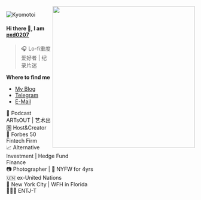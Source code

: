<img align="right" src="https://cdn.jsdelivr.net/gh/Kyomotoi/Kyomotoi/LunaSakurakouji.png" width='380px'>

![Kyomotoi](https://count.getloli.com/get/@:evilcos?theme=rule34)

#### Hi there 👋, I am [pxd0207](1)

> 🎧 Lo-fi重度爱好者 | 纪录片迷


**Where to find me**

- [My Blog](1)
- [Telegram](1)
- [E-Mail](1)

🎤 Podcast ARTsOUT | 艺术出圈 Host&Creator</br>
💼 Forbes 50 Fintech Firm</br>
📈 Alternative Investment | Hedge Fund</br>
Finance</br>
📷 Photographer | 📸 NYFW for 4yrs</br>
🇺🇳 ex-United Nations</br>
📍 New York City |  WFH in Florida</br>
👩🏻‍💻 ENTJ-T</br>

